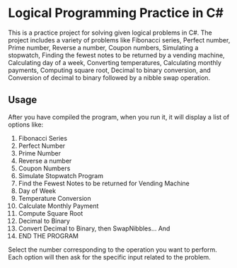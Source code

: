 # Logical Programming Practice in C#

This is a practice project for solving given logical problems in C#. The project includes a variety of problems like Fibonacci series, Perfect number, Prime number, Reverse a number, Coupon numbers, Simulating a stopwatch, Finding the fewest notes to be returned by a vending machine, Calculating day of a week, Converting temperatures, Calculating monthly payments, Computing square root, Decimal to binary conversion, and Conversion of decimal to binary followed by a nibble swap operation.

## Usage

After you have compiled the program, when you run it, it will display a list of options like:

1. Fibonacci Series
2. Perfect Number
3. Prime Number
4. Reverse a number
5. Coupon Numbers
6. Simulate Stopwatch Program
7. Find the Fewest Notes to be returned for Vending Machine
8. Day of Week
9. Temperature Conversion
10. Calculate Monthly Payment
11. Compute Square Root
12. Decimal to Binary
13. Convert Decimal to Binary, then SwapNibbles...
And
14. END THE PROGRAM

Select the number corresponding to the operation you want to perform. Each option will then ask for the specific input related to the problem.